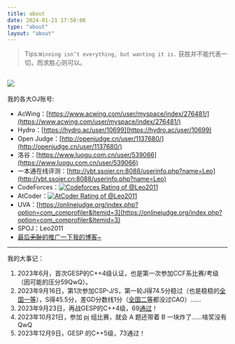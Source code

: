 ```yaml
---
title: about
date: 2024-01-21 17:50:08
type: "about"
layout: "about"
---
```

> Tips:$\texttt{Winning isn't everything, but wanting it is.}$ 获胜并不能代表一切，而求胜心则可以。


![](https://cards.jerryz.com.cn/api?img=2&color=21%2C208%2C196%2C1&date=2024-11-11&str=%E6%88%91%E7%9A%84%E7%94%9F%E6%97%A5&bilibili=%E8%94%9A%E8%93%9D%E5%A4%A9%E7%A9%BA%E6%B5%B7%E6%B4%8B&github=worker2011&site=https%3A%2F%2Fcnblogs.com%2Fleo2011&email=study86%40outlook.com&phone=17722667723&luogu=Leo2011&codeforces=Leo2011&qq=Leo2011&counter=Cards&gitee=ji-mingyu&wechat=Leo2011&microsoft=Ji+Mingyu&quote=%E7%A5%9D%E6%82%A8AK+IOI%EF%BC%81)
---

我的各大OJ账号:

- AcWing：[https://www.acwing.com/user/myspace/index/276481/](https://www.acwing.com/user/myspace/index/276481/)
- Hydro：[https://hydro.ac/user/10699](https://hydro.ac/user/10699)
- Open Judge：[http://openjudge.cn/user/1137680/](http://openjudge.cn/user/1137680/)
- 洛谷：[https://www.luogu.com.cn/user/539066](https://www.luogu.com.cn/user/539066)
- 一本通在线评测：[http://ybt.ssoier.cn:8088/userinfo.php?name=Leo](http://ybt.ssoier.cn:8088/userinfo.php?name=Leo)
- CodeForces：[![Codeforces Rating of @Leo2011](https://cfrating.baoshuo.dev/rating?username=Leo2011&style=for-the-badge)](https://codeforces.com/profile/Leo2011)
- AtCoder：[![AtCoder Rating of @Leo2011](https://atrating.baoshuo.dev/rating?username=Leo2011&style=for-the-badge)](https://atcoder.jp/users/Leo2011)
- UVA：[https://onlinejudge.org/index.php?option=com_comprofiler&Itemid=3](https://onlinejudge.org/index.php?option=com_comprofiler&Itemid=3)
- SPOJ：Leo2011
- [最后~~无耻~~的推广一下我的博客~](https://www.cnblogs.com/leo2011)

---

我的大事记：

1. 2023年6月，首次GESP的C++4级认证，也是第一次参加CCF系比赛/考级（因可能的压分59QwQ）。
2. 2023年9月16日，第1次参加CSP-J/S，第一轮J得74.5分稳过（也是稳稳的[全国一等](https://cdn.luogu.com.cn/upload/image_hosting/m34ty59n.png)），S得45.5分，差GD分数线1分（[全国二等](https://cdn.luogu.com.cn/upload/image_hosting/wm92qljg.png)都没过CAO）……
3. 2023年9月23日，再战GESP的C++4级，69[通过](https://cdn.luogu.com.cn/upload/image_hosting/1kavruhy.png)！
4. 2023年10月21日，参加 pj 组比赛，就会 A 题还带着 B 一块炸了……啥奖没有 QwQ
5. 2023年12月9日，GESP 的C++5级，73通过！
